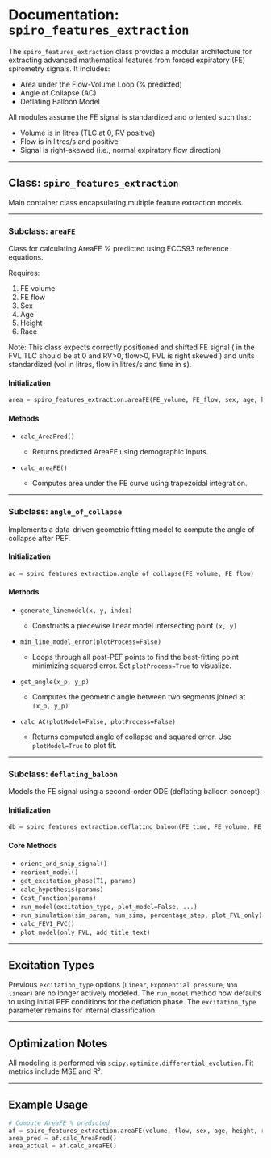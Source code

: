 # Documentation: `spiro_features_extraction`

The `spiro_features_extraction` class provides a modular architecture for extracting advanced mathematical features from forced expiratory (FE) spirometry signals. It includes:

* Area under the Flow-Volume Loop (% predicted)
* Angle of Collapse (AC)
* Deflating Balloon Model

All modules assume the FE signal is standardized and oriented such that:

* Volume is in litres (TLC at 0, RV positive)
* Flow is in litres/s and positive
* Signal is right-skewed (i.e., normal expiratory flow direction)

---

## Class: `spiro_features_extraction`

Main container class encapsulating multiple feature extraction models.

---

### Subclass: `areaFE`

Class for calculating AreaFE % predicted using ECCS93 reference equations.

Requires:
1. FE volume
2. FE flow
3. Sex
4. Age
5. Height
6. Race

Note: This class expects correctly positioned and shifted FE signal
( in the FVL TLC should be at 0 and RV>0, flow>0, FVL is right skewed )
and units standardized (vol in litres, flow in litres/s and time in s).

#### Initialization

```python
area = spiro_features_extraction.areaFE(FE_volume, FE_flow, sex, age, height, race)
```

#### Methods

* `calc_AreaPred()`

  * Returns predicted AreaFE using demographic inputs.

* `calc_areaFE()`

  * Computes area under the FE curve using trapezoidal integration.

---

### Subclass: `angle_of_collapse`

Implements a data-driven geometric fitting model to compute the angle of collapse after PEF.

#### Initialization

```python
ac = spiro_features_extraction.angle_of_collapse(FE_volume, FE_flow)
```

#### Methods

* `generate_linemodel(x, y, index)`

  * Constructs a piecewise linear model intersecting point `(x, y)`

* `min_line_model_error(plotProcess=False)`

  * Loops through all post-PEF points to find the best-fitting point minimizing squared error. Set `plotProcess=True` to visualize.

* `get_angle(x_p, y_p)`

  * Computes the geometric angle between two segments joined at `(x_p, y_p)`

* `calc_AC(plotModel=False, plotProcess=False)`

  * Returns computed angle of collapse and squared error. Use `plotModel=True` to plot fit.

---

### Subclass: `deflating_baloon`

Models the FE signal using a second-order ODE (deflating balloon concept).

#### Initialization

```python
db = spiro_features_extraction.deflating_baloon(FE_time, FE_volume, FE_flow)
```

#### Core Methods

* `orient_and_snip_signal()`
* `reorient_model()`
* `get_excitation_phase(T1, params)`
* `calc_hypothesis(params)`
* `Cost_Function(params)`
* `run_model(excitation_type, plot_model=False, ...)`
* `run_simulation(sim_param, num_sims, percentage_step, plot_FVL_only)`
* `calc_FEV1_FVC()`
* `plot_model(only_FVL, add_title_text)`

---

## Excitation Types

Previous `excitation_type` options (`Linear`, `Exponential pressure`, `Non linear`) are no longer actively modeled. The `run_model` method now defaults to using initial PEF conditions for the deflation phase. The `excitation_type` parameter remains for internal classification.

---

## Optimization Notes

All modeling is performed via `scipy.optimize.differential_evolution`. Fit metrics include MSE and R².

---

## Example Usage

```python
# Compute AreaFE % predicted
af = spiro_features_extraction.areaFE(volume, flow, sex, age, height, race)
area_pred = af.calc_AreaPred()
area_actual = af.calc_areaFE()
```
